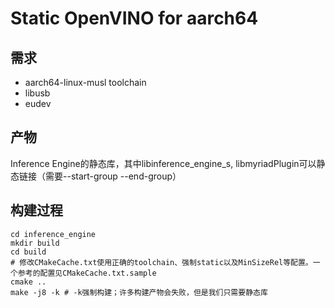 Static OpenVINO for aarch64
========

需求
--------

- aarch64-linux-musl toolchain
- libusb
- eudev

产物
--------

Inference Engine的静态库，其中libinference_engine_s, libmyriadPlugin可以静态链接（需要--start-group --end-group）


构建过程
--------

```
cd inference_engine
mkdir build
cd build
# 修改CMakeCache.txt使用正确的toolchain、强制static以及MinSizeRel等配置。一个参考的配置见CMakeCache.txt.sample
cmake ..
make -j8 -k # -k强制构建；许多构建产物会失败，但是我们只需要静态库
```
